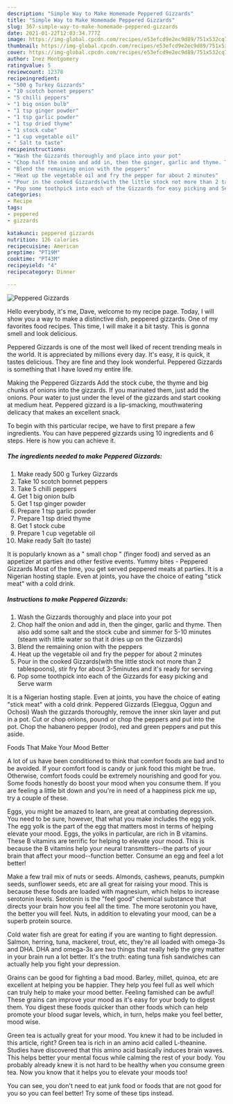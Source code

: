 ```yaml
---
description: "Simple Way to Make Homemade Peppered Gizzards"
title: "Simple Way to Make Homemade Peppered Gizzards"
slug: 367-simple-way-to-make-homemade-peppered-gizzards
date: 2021-01-22T12:03:34.777Z
image: https://img-global.cpcdn.com/recipes/e53efcd9e2ec9d89/751x532cq70/peppered-gizzards-recipe-main-photo.jpg
thumbnail: https://img-global.cpcdn.com/recipes/e53efcd9e2ec9d89/751x532cq70/peppered-gizzards-recipe-main-photo.jpg
cover: https://img-global.cpcdn.com/recipes/e53efcd9e2ec9d89/751x532cq70/peppered-gizzards-recipe-main-photo.jpg
author: Inez Montgomery
ratingvalue: 5
reviewcount: 12378
recipeingredient:
- "500 g Turkey Gizzards"
- "10 scotch bonnet peppers"
- "5 chilli peppers"
- "1 big onion bulb"
- "1 tsp ginger powder"
- "1 tsp garlic powder"
- "1 tsp dried thyme"
- "1 stock cube"
- "1 cup vegetable oil"
- " Salt to taste"
recipeinstructions:
- "Wash the Gizzards thoroughly and place into your pot"
- "Chop half the onion and add in, then the ginger, garlic and thyme. Then also add some salt and the stock cube and simmer for 5-10 minutes (steam with little water so that it dries up on the Gizzards)"
- "Blend the remaining onion with the peppers"
- "Heat up the vegetable oil and fry the pepper for about 2 minutes"
- "Pour in the cooked Gizzards(with the little stock not more than 2 tablespoons), stir fry for about 3-5minutes and it&#39;s ready for serving"
- "Pop some toothpick into each of the Gizzards for easy picking and Serve warm"
categories:
- Recipe
tags:
- peppered
- gizzards

katakunci: peppered gizzards 
nutrition: 126 calories
recipecuisine: American
preptime: "PT19M"
cooktime: "PT43M"
recipeyield: "4"
recipecategory: Dinner

---
```



![Peppered Gizzards](https://img-global.cpcdn.com/recipes/e53efcd9e2ec9d89/751x532cq70/peppered-gizzards-recipe-main-photo.jpg)

Hello everybody, it's me, Dave, welcome to my recipe page. Today, I will show you a way to make a distinctive dish, peppered gizzards. One of my favorites food recipes. This time, I will make it a bit tasty. This is gonna smell and look delicious.

Peppered Gizzards is one of the most well liked of recent trending meals in the world. It is appreciated by millions every day. It's easy, it is quick, it tastes delicious. They are fine and they look wonderful. Peppered Gizzards is something that I have loved my entire life.

Making the Peppered Gizzards Add the stock cube, the thyme and big chunks of onions into the gizzards. If you marinated them, just add the onions. Pour water to just under the level of the gizzards and start cooking at medium heat. Peppered gizzard is a lip-smacking, mouthwatering delicacy that makes an excellent snack.


To begin with this particular recipe, we have to first prepare a few ingredients. You can have peppered gizzards using 10 ingredients and 6 steps. Here is how you can achieve it.

<!--inarticleads1-->

##### The ingredients needed to make Peppered Gizzards:

1. Make ready 500 g Turkey Gizzards
1. Take 10 scotch bonnet peppers
1. Take 5 chilli peppers
1. Get 1 big onion bulb
1. Get 1 tsp ginger powder
1. Prepare 1 tsp garlic powder
1. Prepare 1 tsp dried thyme
1. Get 1 stock cube
1. Prepare 1 cup vegetable oil
1. Make ready  Salt (to taste)


It is popularly known as a &#34; small chop &#34; (finger food) and served as an appetizer at parties and other festive events. Yummy bites - Peppered Gizzards Most of the time, you get served peppered meats at parties. It is a Nigerian hosting staple. Even at joints, you have the choice of eating &#34;stick meat&#34; with a cold drink. 

<!--inarticleads2-->

##### Instructions to make Peppered Gizzards:

1. Wash the Gizzards thoroughly and place into your pot
1. Chop half the onion and add in, then the ginger, garlic and thyme. Then also add some salt and the stock cube and simmer for 5-10 minutes (steam with little water so that it dries up on the Gizzards)
1. Blend the remaining onion with the peppers
1. Heat up the vegetable oil and fry the pepper for about 2 minutes
1. Pour in the cooked Gizzards(with the little stock not more than 2 tablespoons), stir fry for about 3-5minutes and it&#39;s ready for serving
1. Pop some toothpick into each of the Gizzards for easy picking and Serve warm


It is a Nigerian hosting staple. Even at joints, you have the choice of eating &#34;stick meat&#34; with a cold drink. Peppered Gizzards (Eleggua, Oggun and Ochosi) Wash the gizzards thoroughly, remove the inner skin layer and put in a pot. Cut or chop onions, pound or chop the peppers and put into the pot. Chop the habanero pepper (rodo), red and green peppers and put this aside. 

Foods That Make Your Mood Better


A lot of us have been conditioned to think that comfort foods are bad and to be avoided. If your comfort food is candy or junk food this might be true. Otherwise, comfort foods could be extremely nourishing and good for you. Some foods honestly do boost your mood when you consume them. If you are feeling a little bit down and you're in need of a happiness pick me up, try a couple of these.

Eggs, you might be amazed to learn, are great at combating depression. You need to be sure, however, that what you make includes the egg yolk. The egg yolk is the part of the egg that matters most in terms of helping elevate your mood. Eggs, the yolks in particular, are rich in B vitamins. These B vitamins are terrific for helping to elevate your mood. This is because the B vitamins help your neural transmitters--the parts of your brain that affect your mood--function better. Consume an egg and feel a lot better!

Make a few trail mix of nuts or seeds. Almonds, cashews, peanuts, pumpkin seeds, sunflower seeds, etc are all great for raising your mood. This is because these foods are loaded with magnesium, which helps to increase serotonin levels. Serotonin is the "feel good" chemical substance that directs your brain how you feel all the time. The more serotonin you have, the better you will feel. Nuts, in addition to elevating your mood, can be a superb protein source.

Cold water fish are great for eating if you are wanting to fight depression. Salmon, herring, tuna, mackerel, trout, etc, they're all loaded with omega-3s and DHA. DHA and omega-3s are two things that really help the grey matter in your brain run a lot better. It's the truth: eating tuna fish sandwiches can actually help you fight your depression. 

Grains can be good for fighting a bad mood. Barley, millet, quinoa, etc are excellent at helping you be happier. They help you feel full as well which can truly help to make your mood better. Feeling famished can be awful! These grains can improve your mood as it's easy for your body to digest them. You digest these foods quicker than other foods which can help promote your blood sugar levels, which, in turn, helps make you feel better, mood wise.

Green tea is actually great for your mood. You knew it had to be included in this article, right? Green tea is rich in an amino acid called L-theanine. Studies have discovered that this amino acid basically induces brain waves. This helps better your mental focus while calming the rest of your body. You probably already knew it is not hard to be healthy when you consume green tea. Now you know that it helps you to elevate your moods too!

You can see, you don't need to eat junk food or foods that are not good for you so you can feel better! Try  some  of  these  tips  instead.


